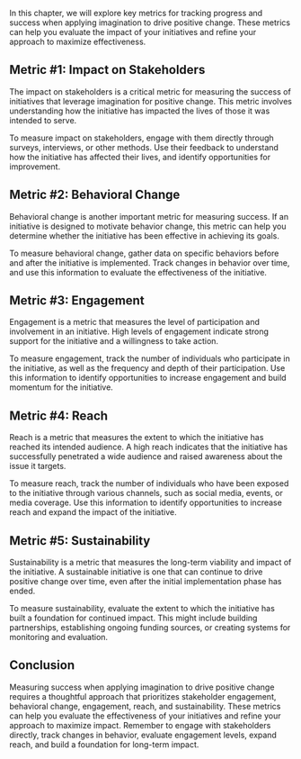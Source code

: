 
In this chapter, we will explore key metrics for tracking progress and success when applying imagination to drive positive change. These metrics can help you evaluate the impact of your initiatives and refine your approach to maximize effectiveness.

Metric #1: Impact on Stakeholders
---------------------------------

The impact on stakeholders is a critical metric for measuring the success of initiatives that leverage imagination for positive change. This metric involves understanding how the initiative has impacted the lives of those it was intended to serve.

To measure impact on stakeholders, engage with them directly through surveys, interviews, or other methods. Use their feedback to understand how the initiative has affected their lives, and identify opportunities for improvement.

Metric #2: Behavioral Change
----------------------------

Behavioral change is another important metric for measuring success. If an initiative is designed to motivate behavior change, this metric can help you determine whether the initiative has been effective in achieving its goals.

To measure behavioral change, gather data on specific behaviors before and after the initiative is implemented. Track changes in behavior over time, and use this information to evaluate the effectiveness of the initiative.

Metric #3: Engagement
---------------------

Engagement is a metric that measures the level of participation and involvement in an initiative. High levels of engagement indicate strong support for the initiative and a willingness to take action.

To measure engagement, track the number of individuals who participate in the initiative, as well as the frequency and depth of their participation. Use this information to identify opportunities to increase engagement and build momentum for the initiative.

Metric #4: Reach
----------------

Reach is a metric that measures the extent to which the initiative has reached its intended audience. A high reach indicates that the initiative has successfully penetrated a wide audience and raised awareness about the issue it targets.

To measure reach, track the number of individuals who have been exposed to the initiative through various channels, such as social media, events, or media coverage. Use this information to identify opportunities to increase reach and expand the impact of the initiative.

Metric #5: Sustainability
-------------------------

Sustainability is a metric that measures the long-term viability and impact of the initiative. A sustainable initiative is one that can continue to drive positive change over time, even after the initial implementation phase has ended.

To measure sustainability, evaluate the extent to which the initiative has built a foundation for continued impact. This might include building partnerships, establishing ongoing funding sources, or creating systems for monitoring and evaluation.

Conclusion
----------

Measuring success when applying imagination to drive positive change requires a thoughtful approach that prioritizes stakeholder engagement, behavioral change, engagement, reach, and sustainability. These metrics can help you evaluate the effectiveness of your initiatives and refine your approach to maximize impact. Remember to engage with stakeholders directly, track changes in behavior, evaluate engagement levels, expand reach, and build a foundation for long-term impact.
